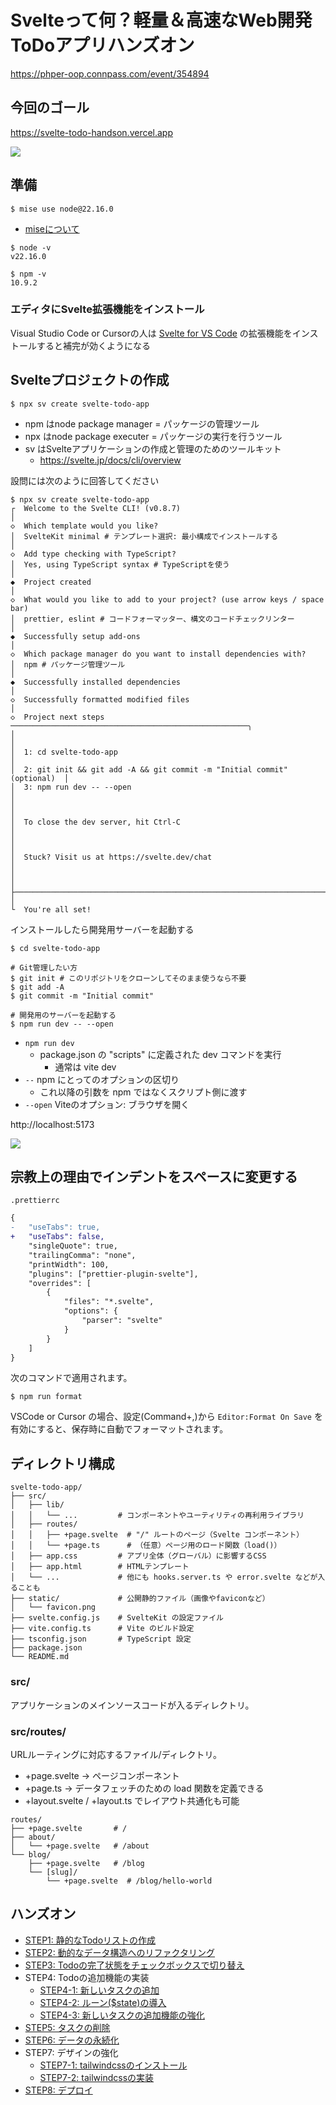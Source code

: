 # Svelteって何？軽量＆高速なWeb開発ToDoアプリハンズオン

https://phper-oop.connpass.com/event/354894

## 今回のゴール

https://svelte-todo-handson.vercel.app

![](screenshot/vercel-7.png)

## 準備

```
$ mise use node@22.16.0
```

- [miseについて](https://qiita.com/ucan-lab/items/f7f010ee2d13ab99203c)

```
$ node -v
v22.16.0

$ npm -v
10.9.2
```

### エディタにSvelte拡張機能をインストール

Visual Studio Code or Cursorの人は [Svelte for VS Code](https://marketplace.visualstudio.com/items?itemName=svelte.svelte-vscode) の拡張機能をインストールすると補完が効くようになる

## Svelteプロジェクトの作成

```
$ npx sv create svelte-todo-app
```

- npm はnode package manager = パッケージの管理ツール
- npx はnode package executer = パッケージの実行を行うツール
- sv はSvelteアプリケーションの作成と管理のためのツールキット
  - https://svelte.jp/docs/cli/overview

設問には次のように回答してください

```
$ npx sv create svelte-todo-app
┌  Welcome to the Svelte CLI! (v0.8.7)
│
◇  Which template would you like?
│  SvelteKit minimal # テンプレート選択: 最小構成でインストールする
│
◇  Add type checking with TypeScript?
│  Yes, using TypeScript syntax # TypeScriptを使う
│
◆  Project created
│
◇  What would you like to add to your project? (use arrow keys / space bar)
│  prettier, eslint # コードフォーマッター、構文のコードチェックリンター
│
◆  Successfully setup add-ons
│
◇  Which package manager do you want to install dependencies with?
│  npm # パッケージ管理ツール
│
◆  Successfully installed dependencies
│
◇  Successfully formatted modified files
│
◇  Project next steps ─────────────────────────────────────────────────────╮
│                                                                          │
│  1: cd svelte-todo-app                                                   │
│  2: git init && git add -A && git commit -m "Initial commit" (optional)  │
│  3: npm run dev -- --open                                                │
│                                                                          │
│  To close the dev server, hit Ctrl-C                                     │
│                                                                          │
│  Stuck? Visit us at https://svelte.dev/chat                              │
│                                                                          │
├──────────────────────────────────────────────────────────────────────────╯
│
└  You're all set!
```

インストールしたら開発用サーバーを起動する

```
$ cd svelte-todo-app

# Git管理したい方
$ git init # このリポジトリをクローンしてそのまま使うなら不要
$ git add -A
$ git commit -m "Initial commit"

# 開発用のサーバーを起動する
$ npm run dev -- --open
```

- `npm run dev`
  - package.json の "scripts" に定義された dev コマンドを実行
    - 通常は vite dev
- `--` npm にとってのオプションの区切り
  - これ以降の引数を npm ではなくスクリプト側に渡す
- `--open` Viteのオプション: ブラウザを開く

http://localhost:5173

![](screenshot/svelte-1.png)

## 宗教上の理由でインデントをスペースに変更する

`.prettierrc`

```diff
{
-	"useTabs": true,
+	"useTabs": false,
	"singleQuote": true,
	"trailingComma": "none",
	"printWidth": 100,
	"plugins": ["prettier-plugin-svelte"],
	"overrides": [
		{
			"files": "*.svelte",
			"options": {
				"parser": "svelte"
			}
		}
	]
}
```

次のコマンドで適用されます。

```
$ npm run format
```

VSCode or Cursor の場合、設定(Command+,)から `Editor:Format On Save` を有効にすると、保存時に自動でフォーマットされます。

## ディレクトリ構成

```
svelte-todo-app/
├── src/
│   ├── lib/
│   │   └── ...         # コンポーネントやユーティリティの再利用ライブラリ
│   ├── routes/
│   │   ├── +page.svelte  # "/" ルートのページ（Svelte コンポーネント）
│   │   └── +page.ts      # （任意）ページ用のロード関数（load()）
│   ├── app.css         # アプリ全体（グローバル）に影響するCSS
│   ├── app.html        # HTMLテンプレート
│   └── ...             # 他にも hooks.server.ts や error.svelte などが入ることも
├── static/             # 公開静的ファイル（画像やfaviconなど）
│   └── favicon.png
├── svelte.config.js    # SvelteKit の設定ファイル
├── vite.config.ts      # Vite のビルド設定
├── tsconfig.json       # TypeScript 設定
├── package.json
└── README.md
```

### src/

アプリケーションのメインソースコードが入るディレクトリ。

### src/routes/

URLルーティングに対応するファイル/ディレクトリ。

- +page.svelte → ページコンポーネント
- +page.ts → データフェッチのための load 関数を定義できる
- +layout.svelte / +layout.ts でレイアウト共通化も可能

```
routes/
├── +page.svelte       # /
├── about/
│   └── +page.svelte   # /about
└── blog/
    ├── +page.svelte   # /blog
    └── [slug]/
        └── +page.svelte  # /blog/hello-world
```

## ハンズオン

- [STEP1: 静的なTodoリストの作成](step/step1.md)
- [STEP2: 動的なデータ構造へのリファクタリング](step/step2.md)
- [STEP3: Todoの完了状態をチェックボックスで切り替え](step/step3.md)
- STEP4: Todoの追加機能の実装
  - [STEP4-1: 新しいタスクの追加](step4-step/1.md)
  - [STEP4-2: ルーン($state)の導入](step4-step/2.md)
  - [STEP4-3: 新しいタスクの追加機能の強化](step4-step/3.md)
- [STEP5: タスクの削除](step/step5.md)
- [STEP6: データの永続化](step/step6.md)
- STEP7: デザインの強化
  - [STEP7-1: tailwindcssのインストール](step7-step/1.md)
  - [STEP7-2: tailwindcssの実装](step7-step/2.md)
- [STEP8: デプロイ](step/step8.md)
